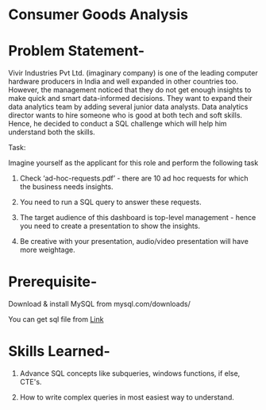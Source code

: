 # Consumer Goods Analysis

# Problem Statement-

Vivir Industries Pvt Ltd. (imaginary company) is one of the leading computer hardware producers in India and well expanded in other countries too.
However, the management noticed that they do not get enough insights to make quick and smart data-informed decisions.
They want to expand their data analytics team by adding several junior data analysts.
Data analytics director wants to hire someone who is good at both tech and soft skills.
Hence, he decided to conduct a SQL challenge which will help him understand both the skills.

Task:  

Imagine yourself as the applicant for this role and perform the following task

1.    Check ‘ad-hoc-requests.pdf’ - there are 10 ad hoc requests for which the business needs insights.

2.    You need to run a SQL query to answer these requests. 

3.    The target audience of this dashboard is top-level management - hence you need to create a presentation to show the insights.

4.    Be creative with your presentation, audio/video presentation will have more weightage.



# Prerequisite-

Download & install MySQL from mysql.com/downloads/

You can get sql file from <a href = "https://codebasics.io/event/codebasics-resume-project-challenge">Link</a>

# Skills Learned- 

1. Advance SQL concepts like subqueries, windows functions, if else, CTE's.

2. How to write complex queries in most easiest way to understand.
